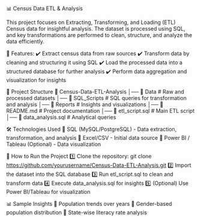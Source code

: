 📊 Census Data ETL & Analysis


This project focuses on Extracting, Transforming, and Loading (ETL) Census data for insightful analysis. The dataset is processed using SQL, and key transformations are performed to clean, structure, and analyze the data efficiently.


📌 Features:
✔️ Extract census data from raw sources
✔️ Transform data by cleaning and structuring it using SQL
✔️ Load the processed data into a structured database for further analysis
✔️ Perform data aggregation and visualization for insights


📂 Project Structure
📂 Census-Data-ETL-Analysis
│── 📁 Data               # Raw and processed datasets
│── 📁 SQL_Scripts        # SQL queries for transformation and analysis
│── 📁 Reports            # Insights and visualizations
│── 📄 README.md          # Project documentation
│── 📄 etl_script.sql     # Main ETL script
│── 📄 data_analysis.sql  # Analytical queries


🛠️ Technologies Used
🔹 SQL (MySQL/PostgreSQL) - Data extraction, transformation, and analysis
🔹 Excel/CSV - Initial data source
🔹 Power BI / Tableau (Optional) - Data visualization


🚀 How to Run the Project
1️⃣ Clone the repository:
git clone https://github.com/yourusername/Census-Data-ETL-Analysis.git
2️⃣ Import the dataset into the SQL database
3️⃣ Run etl_script.sql to clean and transform data
4️⃣ Execute data_analysis.sql for insights
5️⃣ (Optional) Use Power BI/Tableau for visualization


📊 Sample Insights
📌 Population trends over years
📌 Gender-based population distribution
📌 State-wise literacy rate analysis
